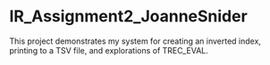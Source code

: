 # IR_Assignment2_JoanneSnider
This project demonstrates my system for creating an inverted index, printing to a TSV file, and explorations of TREC_EVAL. 
